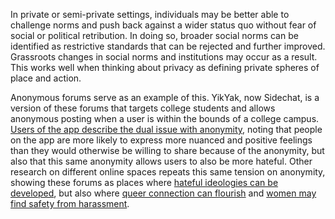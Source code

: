 In private or semi-private settings, individuals may be better able to challenge norms and push back against a wider status quo without fear of social or political retribution. In doing so, broader social norms can be identified as restrictive standards that can be rejected and further improved. Grassroots changes in social norms and institutions may occur as a result. This works well when thinking about privacy as defining private spheres of place and action.

Anonymous forums serve as an example of this. YikYak, now Sidechat, is a version of these forums that targets college students and allows anonymous posting when a user is within the bounds of a college campus. [Users of the app describe the dual issue with anonymity](https://bruknow.library.brown.edu/discovery/openurl?institution=01BU_INST&vid=01BU_INST:BROWN&aulast=Tripodi&id=doi:10.2307%2Fj.ctt1t89cfr.22&auinit=F&atitle=Yakking%20about%20college%20life:%20Examining%20the%20role%20of%20anonymous%20forums%20on%20community%20identity%20formation&sid=google), noting that people on the app are more likely to express more nuanced and positive feelings than they would otherwise be willing to share because of the anonymity, but also that this same anonymity allows users to also be more hateful. Other research on different online spaces repeats this same tension on anonymity, showing these forums as places where [hateful ideologies can be developed](https://www.taylorfrancis.com/chapters/edit/10.4324/9781315728346-21/none-new-media-alice-marwick), but also where [queer connection can flourish](https://heinonline.org/HOL/P?h=hein.journals/hcrcl38&i=168) and [women may find safety from harassment](https://dl.acm.org/doi/pdf/10.1145/2675133.2675175).  
